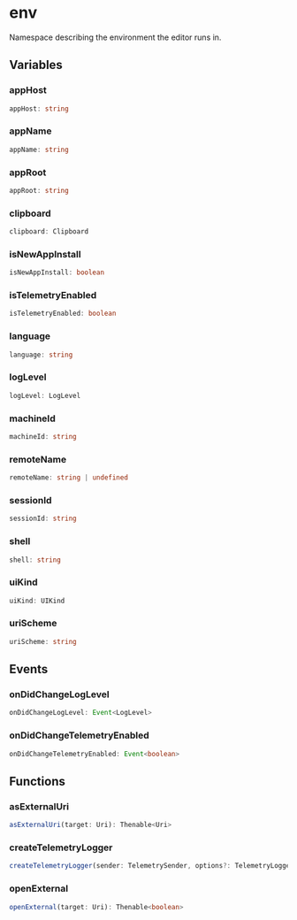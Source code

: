 # env

Namespace describing the environment the editor runs in.

## Variables

### appHost

```typescript
appHost: string
```

### appName

```typescript
appName: string
```

### appRoot

```typescript
appRoot: string
```

### clipboard

```typescript
clipboard: Clipboard
```

### isNewAppInstall

```typescript
isNewAppInstall: boolean
```

### isTelemetryEnabled

```typescript
isTelemetryEnabled: boolean
```

### language

```typescript
language: string
```

### logLevel

```typescript
logLevel: LogLevel
```

### machineId

```typescript
machineId: string
```

### remoteName

```typescript
remoteName: string | undefined
```

### sessionId

```typescript
sessionId: string
```

### shell

```typescript
shell: string
```

### uiKind

```typescript
uiKind: UIKind
```

### uriScheme

```typescript
uriScheme: string
```

## Events

### onDidChangeLogLevel

```typescript
onDidChangeLogLevel: Event<LogLevel>
```

### onDidChangeTelemetryEnabled

```typescript
onDidChangeTelemetryEnabled: Event<boolean>
```

## Functions

### asExternalUri

```typescript
asExternalUri(target: Uri): Thenable<Uri>
```

### createTelemetryLogger

```typescript
createTelemetryLogger(sender: TelemetrySender, options?: TelemetryLoggerOptions): TelemetryLogger
```

### openExternal

```typescript
openExternal(target: Uri): Thenable<boolean>
```

